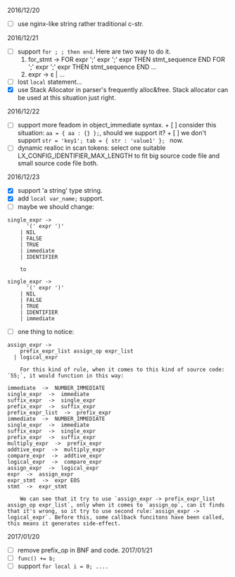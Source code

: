2016/12/20

 + [ ] use nginx-like string rather traditional c-str.

2016/12/21

 + [ ] support `for ; ; then end`. Here are two way to do it.
    1. for_stmt ->
          FOR expr ';' expr ';' expr THEN stmt_sequence END
          FOR ';' expr ';' expr THEN stmt_sequence END
          ...
    2. expr ->
              ε
            | ...
 + [ ] lost `local` statement...
 + [X] use Stack Allocator in parser's frequently alloc&free. Stack allocator can be used at this situation just right.

 2016/12/22

  + [ ] support more feadom in object_immediate syntax.
        + [ ] consider this situation: `aa = { aa : {} };`, should we support it?
        + [ ] we don't support `str = 'key1'; tab = { str : 'value1' }; ` now.
  + [ ] dynamic realloc in scan tokens: select one suitable LX_CONFIG_IDENTIFIER_MAX_LENGTH to fit big source code file and small source code file both.

2016/12/23

 + [X] support 'a string' type string.
 + [X] add `local var_name;` support.
 + [ ] maybe we should change:
```
single_expr ->
      '(' expr ')'
    | NIL
    | FALSE
    | TRUE
    | immediate
    | IDENTIFIER
```
        to 
```
single_expr ->
      '(' expr ')'
    | NIL
    | FALSE
    | TRUE
    | IDENTIFIER
    | immediate
```
 + [ ] one thing to notice:
```
assign_expr ->
    prefix_expr_list assign_op expr_list
  | logical_expr
```
        For this kind of rule, when it comes to this kind of source code: `55;`, it would function in this way:
```
immediate  ->  NUMBER_IMMEDIATE
single_expr  ->  immediate
suffix_expr  ->  single_expr
prefix_expr  ->  suffix_expr
prefix_expr_list  ->  prefix_expr
immediate  ->  NUMBER_IMMEDIATE
single_expr  ->  immediate
suffix_expr  ->  single_expr
prefix_expr  ->  suffix_expr
multiply_expr  ->  prefix_expr
addtive_expr  ->  multiply_expr
compare_expr  ->  addtive_expr
logical_expr  ->  compare_expr
assign_expr  ->  logical_expr
expr  ->  assign_expr
expr_stmt  ->  expr EOS
stmt  ->  expr_stmt
```
        We can see that it try to use `assign_expr -> prefix_expr_list assign_op expr_list`, only when it comes to `assign_op`, can it finds that it's wrong, so it try to use second rule:`assign_expr -> logical_expr`. Before this, some callback funcitons have been called, this means it generates side-effect.

2017/01/20
 + [ ] remove prefix_op in BNF and code.
2017/01/21
 + [ ] `func() += b;` 
 + [ ] support `for local i = 0; ....`